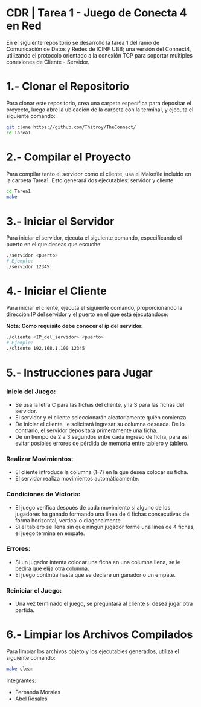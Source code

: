 # CDR | Tarea 1 - Juego de Conecta 4 en Red

En el siguiente repositorio se desarrolló la tarea 1 del ramo de Comunicación de Datos y Redes de ICINF UBB; una versión del Connect4, utilizando el protocolo orientado a la conexión TCP para soportar multiples conexiones de Cliente - Servidor.

# 1.- Clonar el Repositorio

Para clonar este repositorio, crea una carpeta específica para depositar el proyecto, luego abre la ubicación de la carpeta con la terminal, y ejecuta el siguiente comando:

```bash
git clone https://github.com/Thitroy/TheConnect/
cd Tarea1
```

# 2.- Compilar el Proyecto

Para compilar tanto el servidor como el cliente, usa el Makefile incluido en la carpeta Tarea1. Esto generará dos ejecutables: servidor y cliente.

```bash
cd Tarea1
make
```

# 3.- Iniciar el Servidor

Para iniciar el servidor, ejecuta el siguiente comando, especificando el puerto en el que deseas que escuche:

```bash
./servidor <puerto>
# Ejemplo:
./servidor 12345
```

# 4.- Iniciar el Cliente

Para iniciar el cliente, ejecuta el siguiente comando, proporcionando la dirección IP del servidor y el puerto en el que está ejecutándose:

**Nota: Como requisito debe conocer el ip del servidor.**

```bash
./cliente <IP_del_servidor> <puerto>
# Ejemplo:
./cliente 192.168.1.100 12345
```

# 5.- Instrucciones para Jugar

### Inicio del Juego:

- Se usa la letra C para las fichas del cliente, y la S para las fichas del servidor.
- El servidor y el cliente seleccionarán aleatoriamente quién comienza.
- De iniciar el cliente, le solicitará ingresar su columna deseada. De lo contrario, el servidor depositará primeramente una ficha.
- De un tiempo de 2 a 3 segundos entre cada ingreso de ficha, para así evitar posibles errores de pérdida de memoria entre tablero y tablero.

### Realizar Movimientos:

- El cliente introduce la columna (1-7) en la que desea colocar su ficha.
- El servidor realiza movimientos automáticamente.

### Condiciones de Victoria:

- El juego verifica después de cada movimiento si alguno de los jugadores ha ganado formando una línea de 4 fichas consecutivas de forma horizontal, vertical o diagonalmente.
- Si el tablero se llena sin que ningún jugador forme una línea de 4 fichas, el juego termina en empate.

### Errores:

- Si un jugador intenta colocar una ficha en una columna llena, se le pedirá que elija otra columna.
- El juego continúa hasta que se declare un ganador o un empate.

### Reiniciar el Juego:

- Una vez terminado el juego, se preguntará al cliente si desea jugar otra partida.

# 6.- Limpiar los Archivos Compilados

Para limpiar los archivos objeto y los ejecutables generados, utiliza el siguiente comando:

```bash
make clean
```

Integrantes:
- Fernanda Morales
- Abel Rosales

